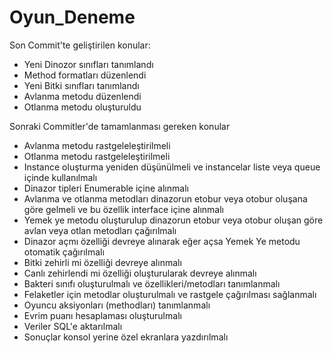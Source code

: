 # Oyun_Deneme

Son Commit'te geliştirilen konular:
- Yeni Dinozor sınıfları tanımlandı
- Method formatları düzenlendi
- Yeni Bitki sınıfları tanımlandı
- Avlanma metodu düzenlendi
- Otlanma metodu oluşturuldu


Sonraki Commitler'de tamamlanması gereken konular
- Avlanma metodu rastgeleleştirilmeli
- Otlanma metodu rastgeleleştirilmeli
- Instance oluşturma yeniden düşünülmeli ve instancelar liste veya queue içinde kullanılmalı
- Dinazor tipleri Enumerable içine alınmalı
- Avlanma ve otlanma metodları dinazorun etobur veya otobur oluşana göre gelmeli ve bu özellik interface içine alınmalı
- Yemek ye metodu oluşturulup dinazorun etobur veya otobur oluşan göre avlan veya otlan metodları çağırılmalı
- Dinazor açmı özelliği devreye alınarak eğer açsa Yemek Ye metodu otomatik çağırılmalı
- Bitki zehirli mi özelliği devreye  alınmalı
- Canlı zehirlendi mi özelliği oluşturularak devreye alınmalı
- Bakteri sınıfı oluşturulmalı ve özellikleri/metodları tanımlanmalı
- Felaketler için metodlar oluşturulmalı ve rastgele çağırılması sağlanmalı
- Oyuncu aksiyonları (methodları) tanımlanmalı
- Evrim puanı hesaplaması oluşturulmalı
- Veriler SQL'e aktarılmalı
- Sonuçlar konsol yerine özel ekranlara yazdırılmalı

